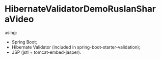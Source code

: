 # HibernateValidatorDemoRuslanSharaVideo
using:
* Spring Boot;
* Hibernate Validator (included in spring-boot-starter-validation);
* JSP (jstl + tomcat-embed-jasper).
